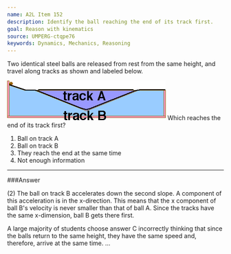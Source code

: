 ```yaml
---
name: A2L Item 152
description: Identify the ball reaching the end of its track first.
goal: Reason with kinematics
source: UMPERG-ctqpe76
keywords: Dynamics, Mechanics, Reasoning
---
```


Two identical steel balls are released from rest from the same height,
and travel along tracks as shown and labeled below.

![Item152_fig1.gif](../images/Item152_fig1.gif)
Which reaches the end of its track first?

1. Ball on track A
2. Ball on track B
3. They reach the end at the same time
4. Not enough information



<hr/>

###Answer

(2) The ball on track B accelerates down the second slope. A component
of this acceleration is in the x-direction. This means that the x
component of ball B's velocity is never smaller than that of ball A.
Since the tracks have the same x-dimension, ball B gets there first.

A large majority of students choose answer C incorrectly thinking that
since the balls return to the same height, they have the same speed and,
therefore, arrive at the same time.
...
